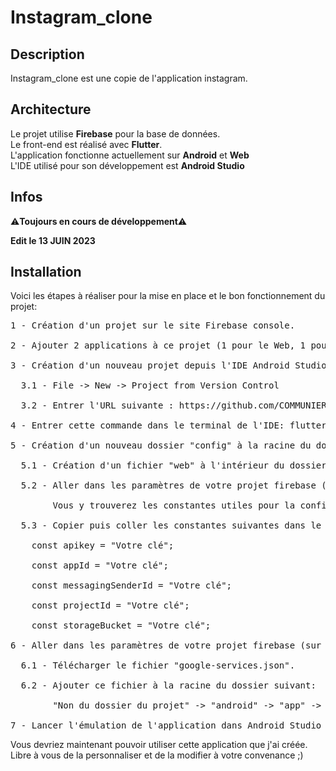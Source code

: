 # Instagram_clone

## Description

Instagram_clone est une copie de l'application instagram.

## Architecture

Le projet utilise **Firebase** pour la base de données.<br>
Le front-end est réalisé avec **Flutter**.<br>
L'application fonctionne actuellement sur **Android** et **Web**<br>
L'IDE utilisé pour son développement est **Android Studio**<br>

## Infos

⚠**Toujours en cours de développement**⚠

**Edit le 13 JUIN 2023**

## Installation

Voici les étapes à réaliser pour la mise en place et le bon fonctionnement du projet:
<pre>
1 - Création d'un projet sur le site Firebase console.<br>
2 - Ajouter 2 applications à ce projet (1 pour le Web, 1 pour Android).<br>
3 - Création d'un nouveau projet depuis l'IDE Android Studio:<br>
  3.1 - File -> New -> Project from Version Control<br>
  3.2 - Entrer l'URL suivante : https://github.com/COMMUNIER-Pierrick/instagram_clone_flutter<br>
4 - Entrer cette commande dans le terminal de l'IDE: flutter pub get<br>
5 - Création d'un nouveau dossier "config" à la racine du dossier "lib"<br>
  5.1 - Création d'un fichier "web" à l'intérieur du dossier "config"<br>
  5.2 - Aller dans les paramètres de votre projet firebase (sur le site Firebase console) puis sélectionner votre application web.<br>
        Vous y trouverez les constantes utiles pour la configuration web de Firebase à mettre dans votre projet Android Studio.<br>
  5.3 - Copier puis coller les constantes suivantes dans le fichier "web" afin d'obtenir ceci:<br>
    const apikey = "Votre clé";<br>
    const appId = "Votre clé";<br>
    const messagingSenderId = "Votre clé";<br>
    const projectId = "Votre clé";<br>
    const storageBucket = "Votre clé";<br>
6 - Aller dans les paramètres de votre projet firebase (sur le site Firebase console) puis sélectionner votre application Android.<br>
  6.1 - Télécharger le fichier "google-services.json".<br>
  6.2 - Ajouter ce fichier à la racine du dossier suivant:<br>
        "Non du dossier du projet" -> "android" -> "app" -> "src"<br>
7 - Lancer l'émulation de l'application dans Android Studio à partir du fichier "main" qui se trouve dans le dossier "lib"</pre>

Vous devriez maintenant pouvoir utiliser cette application que j'ai créée.<br>
Libre à vous de la personnaliser et de la modifier à votre convenance ;)<br>
